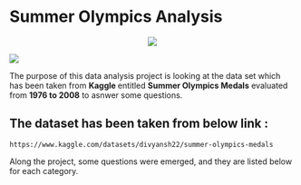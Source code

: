 # Summer Olympics Analysis

<p align="center">
  <img src="https://user-images.githubusercontent.com/110297297/221535925-5e73052a-d6d1-479f-92f3-0df036109052.png">
</p>

<p>
 <img src="https://img.shields.io/github/contributors/GorkyDemircn/Summer-Olympics-Analysis">
</p>

<p> The purpose of this data analysis project is looking at the data set which has been taken from <b> Kaggle </b> entitled  <b>Summer Olympics Medals</b> evaluated from  <b> 1976 to 2008</b>  to asnwer some questions. </p>

## The dataset has been taken from below <b> link </b>: <br />
    https://www.kaggle.com/datasets/divyansh22/summer-olympics-medals

Along the project, some questions were emerged, and they are listed below for each category.
      
